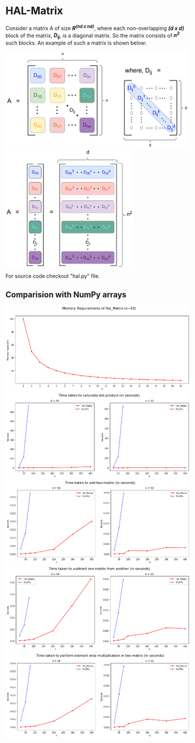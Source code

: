 # HAL-Matrix

Consider a matrix A of size *<strong>R<sup>(nd x nd)</sup></strong>*, where each non-overlapping *<strong>(d x d)</strong>* block of the matrix, *<strong>D<sub>ij</sub></strong>*, is a diagonal matrix. So the matrix consists of *<strong>n<sup>2</sup></strong>* such blocks. An example of such a matrix is shown below:

<!-- ![matrix](images/matrix.png "matrix") -->
<img src="tex/images/matrix.png" alt="matrix1" width="500"/>
<img src="tex/images/representation.png" alt="representation" width="350"/>

For source code checkout "hal.py" file. 

## Comparision with NumPy arrays
![dot](tex/graphs/memory.png "memory")
![dot](tex/graphs/dot.png "dot")
![add](tex/graphs/add.png "add")
![sub](tex/graphs/sub.png "sub")
![mul](tex/graphs/mul.png "mul")
